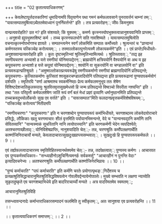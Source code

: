 +++
title = "02 कृतात्ययाधिकरणम्"

+++
केवलेष्टापूर्त्तदत्तकारिणां धूमादिनामपि पितृयाणेन पथा गमनं कर्मफलावसाने पुनरावर्त्तनं चाम्नां तम्् "यावत्सम्पातमुषित्वाऽथैततमेवाध्वानं पुनर्निवर्त्तन्ते" इति । तत्र प्रत्यवरोहन्् जीवः किमनुशय

वान्प्रत्यवरोहति? उत न? इति संशय्यते; किं युक्त्तम््, कमर्णः कृत्स्नस्योपभुक्त्तत्वान्नानुशयवानिति प्राप्तम्् । अनुशयो ह्युपभुक्त्तशिष्टं कर्म । तच्च कृत्स्नफलभोगे सति नावशिष्यते । यावत्सम्पातमुषित्वेति वचनात्कृत्स्नोपभोगश्च ज्ञायते । सम्पतन्त्यनेन स्वर्गं लोकमिति सम्पातः कर्मोच्यते । श्रुत्यन्तरं च "प्राप्यान्तं कर्मणस्तस्य यत्किञ्चेह करोत्ययम्् । तस्माल्लोकात्पुनरेत्यस्मै लोकायकर्मणे"इति ।। एवं प्राप्तेऽभिधीयते- अनुशयवान्प्रत्यवरोहति इति । कुतः दृष्टस्मृतिभ्यां श्रुतिस्मृतिभ्यामित्यर्थः । श्रुतिस्तावत्् "तद्य इह रमणीयचरणा अभ्याशो ह यत्ते रमणीयां योनिमापद्येरन्् ब्राह्मयोनिं क्षत्रिययोनिं वैश्ययोनिं वा अथ य इह कपूयचरणा अभ्याशो ह यत्ते कपूयां योनिमापद्येरन्् श्वयोनिं वा सूकरयोनिं वा चण्डालयोनिं वा" इति प्रत्यवरूढान्प्रतिश्रूयते । "अमुष्माल्लोकात्प्रत्यवरूढेषु रमणीयकर्माणो रमणीयां ब्राह्मणादियोनिं प्रतिपद्यन्ते; कपूयचरणाः- कुत्सितकर्माणः कुत्सितां श्वसूकरचण्डालादियोनिं पतिपद्यन्त इति प्रत्यवरूढानां पुण्यपापकर्मयोगं दर्शयति । स्मृतिरपि "वर्णा आश्रमाश्च स्वकर्मनिष्ठाः प्रेत्य कर्मफलमनुभूय ततः शेषेण विशिष्टदेशजातिकुलरूपायुः श्रुतवित्तवृत्तसुखमेधसो हि जन्म प्रतिपद्यन्ते विष्वञ्चो विपरीता नश्यन्ति" इति । तथा "ततः परिवृत्तौ कर्मफलशेषेण जातिं रूपं वर्णं बलं मेधां प्रज्ञां द्रव्याणि धर्मानुष्ठानमिति प्रतिपद्यन्ते तच्चक्रवदुभयोर्लोकयोः सुख एव वर्त्तते" इति । "यावत्सम्पात"मिति फलदानप्रवृत्तकर्मविशेषविषयम््, "यत्किञ्चेह करोत्यय"मितीदमपि

"रमणीयचरणाः" "कपूयचरणाः" इति न चरणशब्देन पुण्यापापरूपं कर्माभिधीयते, चरणशब्दस्य लोकवेदयोराचारे प्रसिद्धेः, लौकिकाः खलु चरणमाचारः शीलं वृत्तमिति पर्यायानभिमन्यन्ते, वेदे च "यान्यनवद्यानि कर्माणि तानि सेवितव्यानि" "यान्यस्माकं सुचरितानि नानि त्वयोपास्यानि" इति चरणकर्मणी भेदेन व्यपदिश्येते; अतश्चरणाव्छीलाद्् योनिविशेषप्राप्तिः, नानुशयादिति चेत््- तन्न, चरणश्रुतिः कर्मोपलक्षणार्थेति कार्ष्णाजिनिराचार्यो मन्यते, केवलादाचारात्सुखदुःखप्राप्त्यसम्भवात्् । सुखदुःखे हि पुण्यपापरूपकर्मफले ।। 9 ।।

एवं तर्ह्यफलत्वादाचारस्य स्मृतिविहितस्यानर्थक्यमेव चेत््- तन्न, तदपेक्षत्वात्् पुण्यस्य कर्मणः । आचारवत एव पुण्यकर्मस्वधिकारः- "सन्ध्याहीनोऽशुचिर्नित्यमनर्हः सर्वकमर्सु" "आचारहीनं न पुनन्ति वेदाः" इत्यादिवचनेभ्यः । अतश्चरणश्रुतिः कर्मोपलक्षणार्थेति कार्ष्णाजिनेरभिप्रायः ।। 10 ।।

"पुण्यं कर्माचरति" "पापं कर्माचरति" इति कर्मणि चरतेः प्रयोगात्पृथङ््निर्देशस्य च प्रत्यक्षश्रुतिसिद्धाचारानुमितश्रुतिसिद्धविषयत्वेन गोवलीवर्द्दन्यायेनोपपत्तेः। मुख्ये सम्भवति न लक्षणा न्याय्येति सुकृतदुष्कृते एव चरणशब्दाभिधेये इति बादरिराचार्य्यो मन्यते । अत्र वादरिमतमेव स्वमतम््;

आचारानुमितश्रुतिविहि

तसन्ध्यावन्दनादेः कर्मान्तराधिकारसम्पादनं फलमिति तु स्वीकृतम््, अतः सानुशया एव प्रत्यवरोहन्ति ।। 11 ।।

।। कृतात्ययाधिकरणं समाप्तम्् ।। 2 ।।